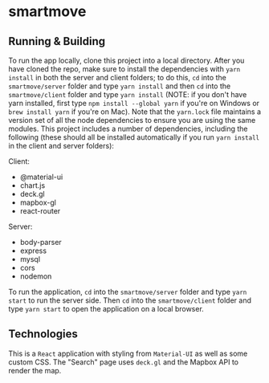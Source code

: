 # smartmove

## Running & Building
To run the app locally, clone this project into a local directory. After you have cloned the repo, make sure to install the dependencies with `yarn install` in both the server
and client folders; to do this, `cd` into the `smartmove/server` folder and type `yarn install` and then `cd` into the `smartmove/client` folder and type `yarn install` (NOTE: if 
you don't have yarn installed, first type `npm install --global yarn` if you're on Windows or `brew install yarn` if you're on Mac). Note that the `yarn.lock` file maintains a 
version set of all the node dependencies to ensure you are using the same modules. This project includes a number of dependencies, including the following (these should all be 
installed automatically if you run `yarn install` in the client and server folders):

Client:
- @material-ui
- chart.js
- deck.gl
- mapbox-gl
- react-router

Server:
- body-parser
- express
- mysql
- cors
- nodemon

To run the application, `cd` into the `smartmove/server` folder and type `yarn start` to run the server side. Then `cd` into the `smartmove/client` folder and type `yarn start`
to open the application on a local browser.

## Technologies
This is a `React` application with styling from `Material-UI` as well as some custom CSS. The "Search" page uses `deck.gl` and the Mapbox API to render the map.
